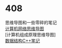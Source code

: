 # 408
思维导图和一些零碎的笔记
\
[计算机网络思维导图](https://github.com/1duouduo/04/blob/a78f1d3b6bf2812c17a7e1551e10ef545e61a2c5/%E8%AE%A1%E7%AE%97%E6%9C%BA%E7%BD%91%E7%BB%9C.pdf)
\
[计算机组成原理思维导图]
\
[数据结构C++笔记](https://github.com/1duouduo/04/tree/main/Project1)
